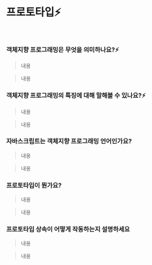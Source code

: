 # 프로토타입⚡️

<br/>

### 객체지향 프로그래밍은 무엇을 의미하나요?⚡️

> 내용

> 내용

### 객체지향 프로그래밍의 특징에 대해 말해볼 수 있나요?⚡️

> 내용

> 내용

### 자바스크립트는 객체지향 프로그래밍 언어인가요?

> 내용

> 내용

### 프로토타입이 뭔가요?

> 내용

> 내용

### 프로토타입 상속이 어떻게 작동하는지 설명하세요

> 내용

> 내용
